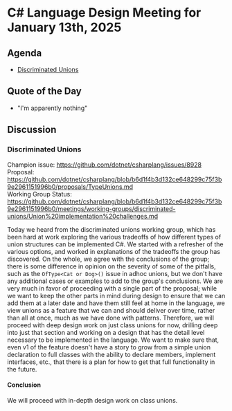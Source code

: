 # C# Language Design Meeting for January 13th, 2025

## Agenda

- [Discriminated Unions](#discriminated-unions)

## Quote of the Day

- "I'm apparently nothing"

## Discussion

### Discriminated Unions

Champion issue: https://github.com/dotnet/csharplang/issues/8928  
Proposal: https://github.com/dotnet/csharplang/blob/b6d1f4b3d132ce648299c75f3b9e2961151996b0/proposals/TypeUnions.md  
Working Group Status: https://github.com/dotnet/csharplang/blob/b6d1f4b3d132ce648299c75f3b9e2961151996b0/meetings/working-groups/discriminated-unions/Union%20implementation%20challenges.md

Today we heard from the discriminated unions working group, which has been hard at work exploring the various tradeoffs of how
different types of union structures can be implemented C#. We started with a refresher of the various options, and worked in
explanations of the tradeoffs the group has discovered. On the whole, we agree with the conclusions of the group; there is some
difference in opinion on the severity of some of the pitfalls, such as the `OfType<Cat or Dog>()` issue in adhoc unions, but
we don't have any additional cases or examples to add to the group's conclusions. We are very much in favor of proceeding with a
single part of the proposal; while we want to keep the other parts in mind during design to ensure that we can add them at a later
date and have them still feel at home in the language, we view unions as a feature that we can and should deliver over time, rather
than all at once, much as we have done with patterns. Therefore, we will proceed with deep design work on just class unions for
now, drilling deep into just that section and working on a design that has the detail level necessary to be implemented in the
language. We want to make sure that, even v1 of the feature doesn't have a story to grow from a simple union declaration to full
classes with the ability to declare members, implement interfaces, etc., that there is a plan for how to get that full
functionality in the future.

#### Conclusion

We will proceed with in-depth design work on class unions.
